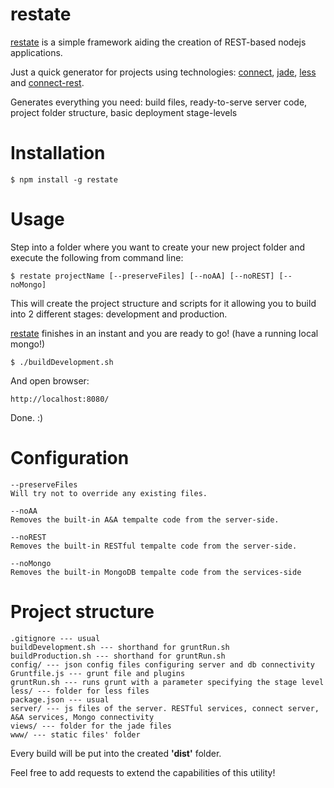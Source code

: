 restate
=======

[restate](https://github.com/imrefazekas/restate) is a simple framework aiding the creation of REST-based nodejs applications.

Just a quick generator for projects using technologies: [connect](http://www.senchalabs.org/connect/), [jade](http://jade-lang.com), [less](http://lesscss.org) and [connect-rest](https://github.com/imrefazekas/connect-rest).

Generates everything you need: build files, ready-to-serve server code, project folder structure, basic deployment stage-levels


# Installation

	$ npm install -g restate


# Usage

Step into a folder where you want to create your new project folder and execute the following from command line:

	$ restate projectName [--preserveFiles] [--noAA] [--noREST] [--noMongo]

This will create the project structure and scripts for it allowing you to build into 2 different stages: development and production. 

[restate](https://github.com/imrefazekas/restate) finishes in an instant and you are ready to go! (have a running local mongo!)

	$ ./buildDevelopment.sh

And open browser:

	http://localhost:8080/

Done. :)


# Configuration

	--preserveFiles 
	Will try not to override any existing files.

	--noAA
	Removes the built-in A&A tempalte code from the server-side.

	--noREST
	Removes the built-in RESTful tempalte code from the server-side.

	--noMongo
	Removes the built-in MongoDB tempalte code from the services-side


# Project structure

	.gitignore --- usual
	buildDevelopment.sh --- shorthand for gruntRun.sh
	buildProduction.sh --- shorthand for gruntRun.sh
	config/ --- json config files configuring server and db connectivity
	Gruntfile.js --- grunt file and plugins
	gruntRun.sh --- runs grunt with a parameter specifying the stage level
	less/ --- folder for less files
	package.json --- usual
	server/ --- js files of the server. RESTful services, connect server, A&A services, Mongo connectivity
	views/ --- folder for the jade files
	www/ --- static files' folder

Every build will be put into the created __'dist'__ folder.


Feel free to add requests to extend the capabilities of this utility!